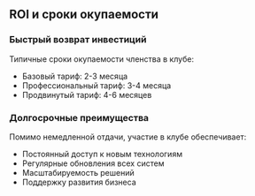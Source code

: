 
## ROI и сроки окупаемости

### Быстрый возврат инвестиций

Типичные сроки окупаемости членства в клубе:
- Базовый тариф: 2-3 месяца
- Профессиональный тариф: 3-4 месяца
- Продвинутый тариф: 4-6 месяцев

### Долгосрочные преимущества

Помимо немедленной отдачи, участие в клубе обеспечивает:
- Постоянный доступ к новым технологиям
- Регулярные обновления всех систем
- Масштабируемость решений
- Поддержку развития бизнеса